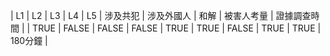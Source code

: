 | L1 | L2 | L3 | L4 | L5 | 涉及共犯 | 涉及外國人 | 和解 | 被害人考量 | 證據調查時間 |
| TRUE | FALSE | FALSE | FALSE | TRUE | TRUE | FALSE | TRUE | TRUE | 180分鐘 |